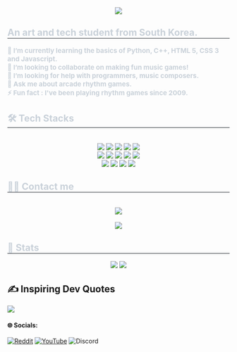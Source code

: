 <div align= "center">
    <img src="https://capsule-render.vercel.app/api?type=waving&color=gradient&height=180&text=Hewwo%20everybody%20👋,%20Names%20Won%20Jun.&animation=twinkling&fontColor=ffffff&fontSize=40" />
    </div>
    <div style="text-align: left;"> 
    <h2 style="border-bottom: 1px solid #21262d; color: #c9d1d9;"> An art and tech student from South Korea. </h2>  
    <div style="font-weight: 700; font-size: 15px; text-align: left; color: #c9d1d9;"> 🌱 I’m currently learning the basics of Python, C++, HTML 5, CSS 3 and Javascript.</li></li> <br>  👯 I’m looking to collaborate on making fun music games!</li></li> <br>  🤝 I’m looking for help with programmers, music composers.</li></li> <br>  💬 Ask me about arcade rhythm games.</li></li> <br>  ⚡ Fun fact : I've been playing rhythm games since 2009.</li> </div> 
    </div>
    <div style="text-align: left;">
    <h2 style="border-bottom: 1px solid #21262d; color: #c9d1d9;"> 🛠️ Tech Stacks </h2> <br> 
    <div  align= "center"> <img src="https://img.shields.io/badge/Github-181717?style=for-the-badge&logo=Github&logoColor=white">
          <img src="https://img.shields.io/badge/Discord-5865F2?style=for-the-badge&logo=Discord&logoColor=white">
          <img src="https://img.shields.io/badge/Figma-F24E1E?style=for-the-badge&logo=Figma&logoColor=white">
          <img src="https://img.shields.io/badge/Android-3DDC84?style=for-the-badge&logo=Android&logoColor=white">
          <img src="https://img.shields.io/badge/C++-00599C?style=for-the-badge&logo=C%2B%2B&logoColor=white">
          <br/><img src="https://img.shields.io/badge/C-A8B9CC?style=for-the-badge&logo=C&logoColor=white">
          <img src="https://img.shields.io/badge/CSS3-1572B6?style=for-the-badge&logo=CSS3&logoColor=white">
          <img src="https://img.shields.io/badge/Bootstrap-7952B3?style=for-the-badge&logo=Bootstrap&logoColor=white">
          <img src="https://img.shields.io/badge/Git-F05032?style=for-the-badge&logo=Git&logoColor=white">
          <img src="https://img.shields.io/badge/HTML5-E34F26?style=for-the-badge&logo=HTML5&logoColor=white">
          <br/><img src="https://img.shields.io/badge/Javascript-F7DF1E?style=for-the-badge&logo=Javascript&logoColor=white">
          <img src="https://img.shields.io/badge/Matlab-0076a8?style=for-the-badge&logo=Matlab&logoColor=white">
          <img src="https://img.shields.io/badge/Notion-000000?style=for-the-badge&logo=Notion&logoColor=white">
          <img src="https://img.shields.io/badge/Python-3776AB?style=for-the-badge&logo=Python&logoColor=white">
          <br/></div>
    </div>
    <div style="text-align: left;">
    <h2 style="border-bottom: 1px solid #21262d; color: #c9d1d9;"> 🧑‍💻 Contact me </h2> <br> 
    <div align= "center"> <a href=mailto:uwumeisteriidx@gmail.com> <img src="https://img.shields.io/badge/Gmail-EA4335?style=for-the-badge&logo=Gmail&logoColor=white&link=mailto:uwumeisteriidx@gmail.com"> </a>
          </div>  <br> 
    <div align= "center"> <a href="https://hits.seeyoufarm.com"> <img src="https://hits.seeyoufarm.com/api/count/incr/badge.svg?url=https%3A%2F%2Fgithub.com%2Fuwumeisteronline%2F&count_bg=%23000000&title_bg=%23000000&icon=github.svg&icon_color=%23FFFFFF&title=GitHub&edge_flat=false"/></a>
       </div> 
    </div>
    <div style="text-align: left;"> 
    <h2 style="border-bottom: 1px solid #21262d; color: #c9d1d9;"> 🏅 Stats </h2> <div align= "center"> <img src="https://github-readme-stats.vercel.app/api?username=uwumeisteronline&bg_color=60,e2a7a7,4ac8d9&title_color=000000&text_color=000000"
         /> <img src="https://github-readme-stats.vercel.app/api/top-langs/?username=uwumeisteronline&layout=compact&bg_color=60,e2a7a7,4ac8d9&title_color=000000&text_color=000000"
           /> </div> 
    </div>

## ✍️ Inspiring Dev Quotes
![](https://quotes-github-readme.vercel.app/api?type=horizontal&theme=radical)

#### 🌐 Socials:
[![Reddit](https://img.shields.io/badge/Reddit-%23FF4500.svg?logo=Reddit&logoColor=white)](https://reddit.com/user/w0nd3rb0i) [![YouTube](https://img.shields.io/badge/YouTube-%23FF0000.svg?logo=YouTube&logoColor=white)](https://youtube.com/@uwumeister_iidx) ![Discord](https://img.shields.io/badge/Discord-%237289DA.svg?logo=discord&logoColor=white)
